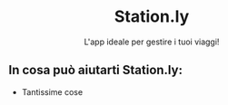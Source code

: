 <h1 align="center">Station.ly</h1>
 <p align="center">L'app ideale per gestire i tuoi viaggi!</p>
 
 ## In cosa può aiutarti Station.ly:
 * Tantissime cose
